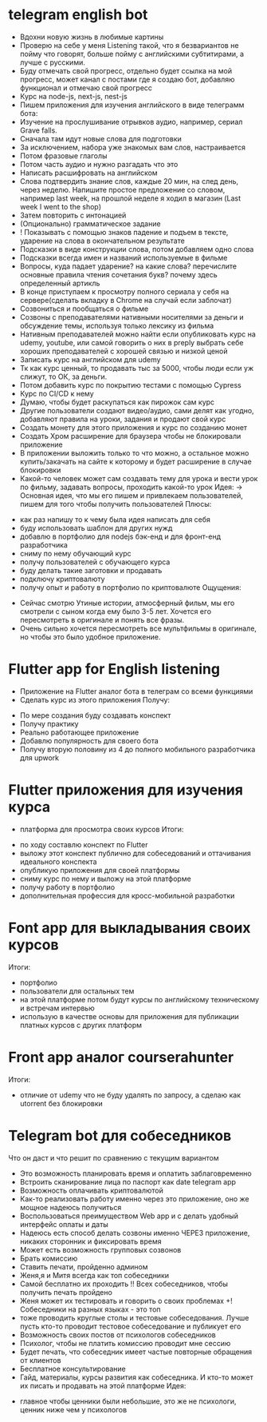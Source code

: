 # telegram english bot
- Вдохни новую жизнь в любимые картины
- Проверю на себе у меня Listening такой, что я безвариантов не пойму что говорят, больше пойму с английскими субтитирами, а лучше с русскими.
- Буду отмечать свой прогресс, отдельно будет ссылка на мой прогресс, может канал с постами где я создаю бот, добавляю функционал и отмечаю свой прогресс
- Курс на node-js, next-js, nest-js
- Пишем приложения для изучения английского в виде телеграмм бота:
- Изучение на прослушивание отрывков аудио, например, сериал Grave falls.
- Сначала там идут новые слова для подготовки
- За исключением, набора уже знакомых вам слов, настраивается
- Потом фразовые глаголы
- Потом часть аудио и нужно разгадать что это
- Написать расшифровать на английском
- Слова подтвердить знание слов, каждые 20 мин, на след день, через неделю. Напишите простое предложение со словом, например last week, на прошлой неделе я ходил в магазин (Last week I went to the shop)
- Затем повторить с интонацией
- (Опционально) грамматическое задание
- ! Показывать с помощью знаков падение и подъем в тексте, ударение на слова в окончательном результате
- Подсказки в виде конструкции слова, потом добавляем одно слова
- Подсказки всегда имен и названий используемые в фильме
- Вопросы, куда падает ударение? на какие слова? перечислите основные правила чтения сочетания букв? почему здесь определенный артикль
- В конце приступаем к просмотру полного сериала у себя на сервере(сделать вкладку в Chrome на случай если заблочат)
- Созвониться и пообщаться о фильме
- Созвоны с преподавателями нативными носителями за деньги и обсуждение темы, используя только лексику из фильма
- Нативным преподавателей можно найти если опубликовать курс на udemy, youtube, или самой говорить о них в preply выбрать себе хороших преподавателей с хорошей связью и низкой ценой
- Записать курс на английском для udemy
- Тк как курс ценный, то продавать тыс за 5000, чтобы люди если уж слижут, то ОК, за деньги.
- Потом добавить курс по покрытию тестами с помощью Cypress
- Курс по CI/CD к нему
- Думаю, чтобы будет раскупаться как пирожок сам курс
- Другие пользователи создают видео/аудио, сами делят как угодно, добавляют правила на уроки, задания и продают свой курс
- Создать монету для этого приложения и курс по созданию монет
- Создать Хром расширение для браузера чтобы не блокировали приложение
- В приложении выложить только то что можно, а остальное можно купить/закачать на сайте к которому и будет расширение в случае блокировки
- Какой-то человек может сам создавать тему для урока и вести урок по фильму, задавать вопросы, проходить какой-то урок
Идея:
-> Основная идея, что мы его пишем и привлекаем пользователей, пишем для того чтобы получить пользователей
Плюсы:
+ как раз напишу то к чему была идея написать для себя
+ буду использовать шаблон для других нужд
+ добавлю в портфолио для nodejs бэк-енд и для фронт-енд разработчика
+ сниму по нему обучающий курс
+ получу пользователей с обучающего курса
+ буду делать такие заготовки и продавать 
+ подключу криптовалюту 
+ получу опыт и работу в портфолио по криптовалюте
Ощущения:
- Сейчас смотрю Утиные истории, атмосферный фильм, мы его смотрели с сыном когда ему было 3-5 лет. Хочется его пересмотреть в оригинале и понять все фразы.
- Очень сильно хочется пересмотреть все мультфильмы в оригинале, но чтобы это было удобное приложение.

# Flutter app for English listening
- Приложение на Flutter аналог бота в телеграм со всеми функциями
- Сделать курс из этого приложения
Получу:
+ По мере создания буду создавать конспект
+ Получу практику
+ Реально работающее приложение
+ Добавлю популярность для своего бота
+ Получу вторую половину из 4 до полного мобильного разработчика для upwork

# Flutter приложения для изучения курса
- платформа для просмотра своих курсов
Итоги:
+ по ходу составлю конспект по Flutter
+ выложу этот конспект публично для собеседований и оттачивания идеального конспекта
+ опубликую приложения для своей платформы
+ сниму курс по нему и выложу на этой платформе
+ получу работу в портфолио
+ дополнительная профессия для кросс-мобильной разработки

# Font app для выкладывания своих курсов
Итоги:
+ портфолио
+ пользователи для остальных тем
+ на этой платформе потом будут курсы по английскому техническому и встречам интервью
+ использую в качестве основы для приложения для публикации платных курсов с других платформ

# Front app аналог courserahunter
Итоги:
+ отличие от udemy что не буду удалять по запросу, а сделаю как utorrent без блокировки

# Telegram bot для собеседников
Что он даст и что решит по сравнению с текущим вариантом
+ Это возможность планировать время и оплатить заблаговременно
+ Встроить сканирование лица по паспорт как date telegram app
+ Возможность оплачивать криптовалютой
+ Как-то реализовать работу именно через это приложение, оно же мощное надеюсь получиться
+ Воспользоваться преимуществом Web app и с делать удобный интерфейс оплаты и даты
+ Надеюсь есть способ делать созвоны именно ЧЕРЕЗ приложение, никаких сторонник и фиксировать время
+ Может есть возможность групповых созвонов
+ Брать комиссию
+ Ставить печати, пройденно админом
+ Женя,я и Митя всегда как топ собеседники
+ Самой бесплатно их проходить !! Всех собеседников, чтобы получить печать пройдено
+ Женя может их тестировать и говорить о своих проблемах
+! Собеседники на разных языках - это топ
+ тоже проводить круглые столы и тестовые собеседования. Лучше пусть кто-то проводит тестовое собеседование и публикует его
+ Возможность своих постов от психологов собеседников
+ Психолог, чтобы не платить комиссию проводит мне сессию
+ Будет печать, что собеседник имеет частые повторные обращения от клиентов
+ Бесплатное консультирование
+ Гайд, материалы, курсы развития как собеседника. И кто-то может их писать и продавать на этой платформе
Идея:
- главное чтобы ценники были небольшие, это же не психологи, ценник ниже чем у психологов
